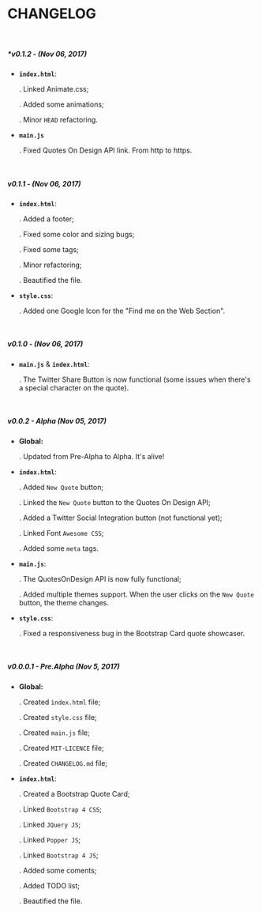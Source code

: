 # CHANGELOG

&nbsp;

##### *v0.1.2 - (Nov 06, 2017)
- **```index.html```**:

  . Linked Animate.css;

  . Added some animations;

  . Minor ```HEAD``` refactoring.
- **```main.js```**

  . Fixed Quotes On Design API link. From http to https.

&nbsp;

##### v0.1.1 - (Nov 06, 2017)
- **```index.html```**:

  . Added a footer;

  . Fixed some color and sizing bugs;

  . Fixed some tags;

  . Minor refactoring;

  . Beautified the file.
- **```style.css```**:

  . Added one Google Icon for the "Find me on the Web Section".

&nbsp;

##### v0.1.0 - (Nov 06, 2017)
- **```main.js```** & **```index.html```**:

  . The Twitter Share Button is now functional (some issues when there's a special character on the quote).

&nbsp;

##### v0.0.2 - Alpha (Nov 05, 2017)
- **Global:**

  . Updated from Pre-Alpha to Alpha. It's alive! 
- **```index.html```**:

  . Added ```New Quote``` button;

  . Linked the ```New Quote``` button to the Quotes On Design API;

  . Added a Twitter Social Integration button (not functional yet);

  . Linked Font ```Awesome CSS```;

  . Added some ```meta``` tags.
- **```main.js```**:

  . The QuotesOnDesign API is now fully functional;

  . Added multiple themes support. When the user clicks on the ```New Quote``` button, the theme changes.
- **```style.css```**:
  
  . Fixed a responsiveness bug in the Bootstrap Card quote showcaser.

&nbsp;

##### v0.0.0.1 - Pre.Alpha (Nov 5, 2017)
- **Global:**

  . Created ```ìndex.html``` file;

  . Created ```style.css``` file;

  . Created ```main.js``` file;

  . Created ```MIT-LICENCE``` file;

  . Created ```CHANGELOG.md``` file;
- **```index.html```**:

  . Created a Bootstrap Quote Card;

  . Linked ```Bootstrap 4 CSS```;

  . Linked ```JQuery JS```;

  . Linked ```Popper JS```;

  . Linked ```Bootstrap 4 JS```;

  . Added some coments;

  . Added TODO list;

  . Beautified the file.
